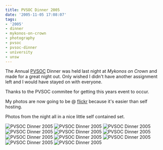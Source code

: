 ```yaml
---
title: PVSOC Dinner 2005
date: '2005-11-05 17:08:07'
tags:
- '2005'
- dinner
- mykonos-on-crown
- photography
- pvsoc
- pvsoc-dinner
- university
- unsw
---
```


The Annual <a href="http://www.pvsoc.pv.unsw.edu.au">PVSOC</a> Dinner was held last night at <em>Mykonos on Crown</em> and made for a great night out. Only wished I didn't have another assignment left and I would have stayed on with everyone.

Thanks to the PVSOC commitee for getting this years event to occur.

My photos are now going to be @ <a href="http://flickr.com/photos/jufemaiz/">flickr</a> because it's easier than self hosting.

Photos from the night all in a nice little self contained set.

<img alt="PVSOC Dinner 2005" title="PVSOC Dinner 2005" src="http://static.flickr.com/29/59863376_294f4bf057.jpg" />

<img alt="PVSOC Dinner 2005" title="PVSOC Dinner 2005" src="http://static.flickr.com/32/59863455_4554eceb80.jpg" />

<img alt="PVSOC Dinner 2005" title="PVSOC Dinner 2005" src="http://static.flickr.com/30/59863468_1e3d465bf5.jpg" />

<img alt="PVSOC Dinner 2005" title="PVSOC Dinner 2005" src="http://static.flickr.com/26/59863662_9f1ac16c11.jpg" />

<img alt="PVSOC Dinner 2005" title="PVSOC Dinner 2005" src="http://static.flickr.com/26/59863748_f4f24043c1.jpg" />

<img alt="PVSOC Dinner 2005" title="PVSOC Dinner 2005" src="http://static.flickr.com/28/59863771_587990f951.jpg" />

<img alt="PVSOC Dinner 2005" title="PVSOC Dinner 2005" src="http://static.flickr.com/29/59863853_59d49ebca7.jpg" />

<img alt="PVSOC Dinner 2005" title="PVSOC Dinner 2005" src="http://static.flickr.com/33/59863921_041540e9c7.jpg" />

<img alt="PVSOC Dinner 2005" title="PVSOC Dinner 2005" src="http://static.flickr.com/28/59864401_f4879e3b2e.jpg" />

<img alt="PVSOC Dinner 2005" title="PVSOC Dinner 2005" src="http://static.flickr.com/26/59864832_2c7aaf9924.jpg" />

<img alt="PVSOC Dinner 2005" title="PVSOC Dinner 2005" src="http://static.flickr.com/24/59864993_e4c53313b5.jpg" />
